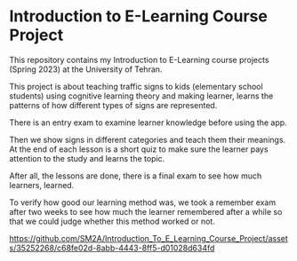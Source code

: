 # Introduction to E-Learning Course Project

This repository contains my Introduction to E-Learning course projects (Spring 2023) at the University of Tehran.

This project is about teaching traffic signs to kids (elementary school students) using cognitive learning theory and making learner, learns the patterns of how different types of signs are represented.

There is an entry exam to examine learner knowledge before using the app.

Then we show signs in different categories and teach them their meanings. At the end of each lesson is a short quiz to make sure the learner pays attention to the study and learns the topic.

After all, the lessons are done, there is a final exam to see how much learners, learned.

To verify how good our learning method was, we took a remember exam after two weeks to see how much the learner remembered after a while so that we could judge whether this method worked or not.




https://github.com/SM2A/Introduction_To_E_Learning_Course_Project/assets/35252268/c68fe02d-8abb-4443-8ff5-d01028d634fd

